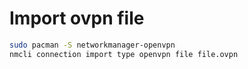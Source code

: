 # Import ovpn file
```sh
sudo pacman -S networkmanager-openvpn
nmcli connection import type openvpn file file.ovpn
```
